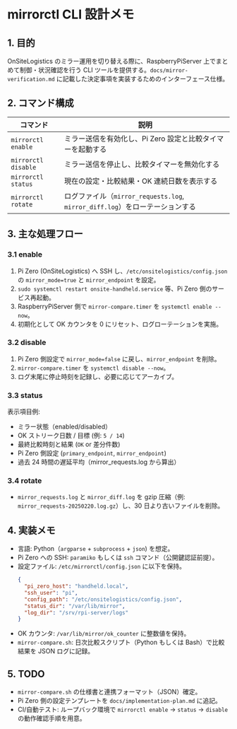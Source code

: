 # mirrorctl CLI 設計メモ

## 1. 目的
OnSiteLogistics のミラー運用を切り替える際に、RaspberryPiServer 上でまとめて制御・状況確認を行う CLI ツールを提供する。`docs/mirror-verification.md` に記載した決定事項を実装するためのインターフェース仕様。

## 2. コマンド構成

| コマンド | 説明 |
| --- | --- |
| `mirrorctl enable` | ミラー送信を有効化し、Pi Zero 設定と比較タイマーを起動する |
| `mirrorctl disable` | ミラー送信を停止し、比較タイマーを無効化する |
| `mirrorctl status` | 現在の設定・比較結果・OK 連続日数を表示する |
| `mirrorctl rotate` | ログファイル（`mirror_requests.log`, `mirror_diff.log`）をローテーションする |

## 3. 主な処理フロー

### 3.1 enable
1. Pi Zero (OnSiteLogistics) へ SSH し、`/etc/onsitelogistics/config.json` の `mirror_mode=true` と `mirror_endpoint` を設定。
2. `sudo systemctl restart onsite-handheld.service` 等、Pi Zero 側のサービス再起動。
3. RaspberryPiServer 側で `mirror-compare.timer` を `systemctl enable --now`。
4. 初期化として OK カウンタを 0 にリセット、ログローテーションを実施。

### 3.2 disable
1. Pi Zero 側設定で `mirror_mode=false` に戻し、`mirror_endpoint` を削除。
2. `mirror-compare.timer` を `systemctl disable --now`。
3. ログ末尾に停止時刻を記録し、必要に応じてアーカイブ。

### 3.3 status
表示項目例:
- ミラー状態（enabled/disabled）
- OK ストリーク日数 / 目標 (例: `5 / 14`)
- 最終比較時刻と結果 (`OK` or 差分件数)
- Pi Zero 側設定 (`primary_endpoint`, `mirror_endpoint`)
- 過去 24 時間の遅延平均（mirror_requests.log から算出）

### 3.4 rotate
- `mirror_requests.log` と `mirror_diff.log` を gzip 圧縮（例: `mirror_requests-20250220.log.gz`）し、30 日より古いファイルを削除。

## 4. 実装メモ
- 言語: Python（`argparse` + `subprocess` + `json`) を想定。
- Pi Zero への SSH: `paramiko` もしくは `ssh` コマンド（公開鍵認証前提）。
- 設定ファイル: `/etc/mirrorctl/config.json` に以下を保持。
  ```json
  {
    "pi_zero_host": "handheld.local",
    "ssh_user": "pi",
    "config_path": "/etc/onsitelogistics/config.json",
    "status_dir": "/var/lib/mirror",
    "log_dir": "/srv/rpi-server/logs"
  }
  ```
- OK カウンタ: `/var/lib/mirror/ok_counter` に整数値を保持。
- `mirror-compare.sh`: 日次比較スクリプト（Python もしくは Bash）で比較結果を JSON ログに記録。

## 5. TODO
- `mirror-compare.sh` の仕様書と連携フォーマット（JSON）確定。
- Pi Zero 側の設定テンプレートを `docs/implementation-plan.md` に追記。
- CI/自動テスト: ループバック環境で `mirrorctl enable` → `status` → `disable` の動作確認手順を用意。
